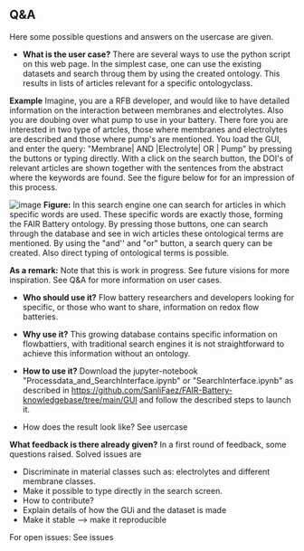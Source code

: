 ## Q&A

Here some possible questions and answers on the usercase are given.

+ **What is the user case?**
There are several ways to use the python script on this web page. In the simplest case, one can use the existing datasets and search throug them by using the created ontology. This results in lists of articles relevant for a specific ontologyclass. 

**Example** Imagine, you are a RFB developer, and would like to have detailed information on the interaction between membranes and electrolytes. Also you are doubing over what pump to use in your battery. There fore you are interested in two type of artcles, those where membranes and electrolytes are described and those where pump's are mentioned. You load the GUI, and enter the query: "Membrane| AND |Electrolyte| OR | Pump" by pressing the buttons or typing directly. With a click on the search button, the DOI's of relevant articles are shown together with the sentences from the abstract where the keywords are found. See the figure below for for an impression of this process. 

![image](https://user-images.githubusercontent.com/93695286/225378437-8e328fac-2396-4e84-959a-39f1bd9c213d.png)
**Figure:** In this search engine one can search for articles in which specific words are used. These specific words are exactly those, forming the FAIR Battery ontology. By pressing those buttons, one can search through the database and see in wich articles these ontological terms are mentioned. By using the "and'' and "or" button, a search query can be created. Also direct typing of ontological terms is possible.

**As a remark:** Note that this is work in progress. See future visions for more inspiration. See Q&A for more information on user cases. 
+ **Who should use it?** Flow battery researchers and developers looking for specific, or those who want to share, information on redox flow batteries.
+ **Why use it?** This growing database contains specific information on flowbattiers, with traditional search engines it is not straightforward to achieve this information without an ontology.
+ **How to use it?** Download the jupyter-notebook "Processdata_and_SearchInterface.ipynb" or "SearchInterface.ipynb" as described in <https://github.com/SanliFaez/FAIR-Battery-knowledgebase/tree/main/GUI> and follow the described steps to launch it.

+ How does the result look like?
    See usercase
    
**What feedback is there already given?**
In a first round of feedback, some questions raised. Solved issues are 
+ Discriminate in material classes such as: electrolytes and different membrane classes.
+ Make it possible to type directly in the search screen.
+ How to contribute?
+ Explain details of how the GUi and the dataset is made
+ Make it stable --> make it reproducible

For open issues: See issues  
